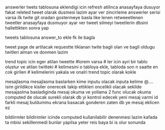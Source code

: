 answerler twets tablosuna eklendigi icin refresh atilinca anasayfaya dusuyor fakat releted tweet olarak dusmesi lazim ayar ver
zincirleme answerler serisi varsa ilk twite git oradan gostermeye basla
like lenen retweeetlenen tweetler anasayfaya dusmuyor ayar ver
tweet silmeyi tweetlerin dbsini hallettikten sonra yap

tweets tablosuna answer_to ekle fk ile bagla

tweet page de artilacak requestte 
tiklanan twite bagli olan ve bagli oldugu twitleri alman ve donmen lazim

trend topic icin
eger atilan tweette #lorem varsa # ler icin ayri bir tablo olustur ve atilan twitteki # kelimesini o tabloya ekle, tabloda son n saatte en cok girilen # kelimelerini yakala ve onalri trend topic olarak kokle


mesajlasma
mesajlasma baslarken kime inputu olacak inputa kelime @.... isim girildikce kisiler onerecek takip ettikleri oncelikli olacak sekilde
mesajaslma basladiginda mesaj okuma ve yollama 2 func olucak okuma computed de olucak surekli olarak db yi kontrol edecek yeni mesaj varmi id farkli mesaj buldummu ekrana basacak gonderen zaten db ye mesaj eklicen ez

bildiirmler
bildirimler icinde computed kullanilabilir denenmesi lazim kafada ta mbisi sekillenmedi
bunlar yapilsa yeter reis baya bi is olur sonunda